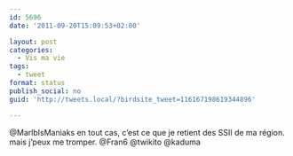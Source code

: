 ```yaml
---
id: 5696
date: '2011-09-20T15:09:53+02:00'

layout: post
categories:
  - Vis ma vie
tags:
  - tweet
format: status
publish_social: no
guid: 'http://tweets.local/?birdsite_tweet=116167198619344896'

---
```


@MarlbIsManiaks en tout cas, c’est ce que je retient des SSII de ma région. mais j’peux me tromper. @Fran6 @twikito @kaduma